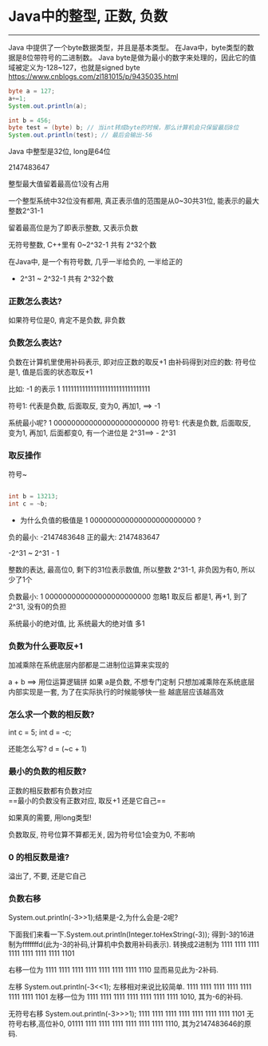 # Java中的整型, 正数, 负数


---

Java 中提供了一个byte数据类型，并且是基本类型。
在Java中，byte类型的数据是8位带符号的二进制数。
Java byte是做为最小的数字来处理的，因此它的值域被定义为-128~127，也就是signed byte
https://www.cnblogs.com/zl181015/p/9435035.html
```java
byte a = 127; 
a+=1; 
System.out.println(a);

int b = 456;
byte test = (byte) b; // 当int转成byte的时候，那么计算机会只保留最后8位
System.out.println(test); // 最后会输出-56

```


Java 中整型是32位, long是64位


2147483647

整型最大值留着最高位1没有占用

一个整型系统中32位没有都用, 真正表示值的范围是从0~30共31位, 能表示的最大整数2^31-1

留着最高位是为了即表示整数, 又表示负数


无符号整数, C++里有
0~2^32-1 共有 2^32个数

在Java中, 是一个有符号数, 几乎一半给负的, 一半给正的
- 2^31 ~ 2^32-1  共有 2^32个数


### 正数怎么表达?
如果符号位是0, 肯定不是负数, 非负数
### 负数怎么表达?
负数在计算机里使用补码表示, 即对应正数的取反+1
由补码得到对应的数: 
符号位是1, 值是后面的状态取反+1

比如: -1 的表示
1 1111111111111111111111111111111

符号1: 代表是负数,
后面取反, 变为0, 再加1, ==> -1



系统最小呢?
1 000000000000000000000000
符号1: 代表是负数,
后面取反, 变为1, 再加1, 后面都变0, 有一个进位是 2^31==> - 2^31


### 取反操作

符号~
```java

int b = 13213;
int c = ~b;
```


- 为什么负值的极值是 1 000000000000000000000000 ?

负的最小: -2147483648
正的最大: 2147483647

-2^31 ~ 2^31 - 1

整数的表达,
最高位0, 剩下的31位表示数值, 所以整数 2^31-1, 非负因为有0, 所以少了1个

负数最小:
1 000000000000000000000000
忽略1 取反后 都是1, 再+1, 到了 2^31, 没有0的负担

系统最小的绝对值, 比 系统最大的绝对值 多1


### 负数为什么要取反+1

加减乘除在系统底层内部都是二进制位运算来实现的

a + b ==> 用位运算逻辑拼
如果 a是负数, 不想专门定制
只想加减乘除在系统底层内部实现是一套, 为了在实际执行的时候能够快一些
越底层应该越高效

### 怎么求一个数的相反数?

int c = 5;
int d = -c;

还能怎么写?
d = (~c + 1)

### 最小的负数的相反数?
正数的相反数都有负数对应   
==最小的负数没有正数对应, 取反+1 还是它自己==

如果真的需要, 用long类型!

负数取反, 符号位算不算都无关, 因为符号位1会变为0, 不影响

### 0 的相反数是谁?
溢出了, 不要, 还是它自己


### 负数右移
System.out.println(-3>>1);结果是-2,为什么会是-2呢?

下面我们来看一下.System.out.println(Integer.toHexString(-3));
得到-3的16进制为fffffffd(此为-3的补码,计算机中负数用补码表示).
转换成2进制为
1111 1111 1111 1111 1111 1111 1111 1101

右移一位为
1111 1111 1111 1111 1111 1111 1111 1110
显而易见此为-2补码.

左移
System.out.println(-3<<1);
左移相对来说比较简单.
1111 1111 1111 1111 1111 1111 1111 1101
左移一位为
1111 1111 1111 1111 1111 1111 1111 1010,
其为-6的补码.

无符号右移
System.out.println(-3>>>1);
1111 1111 1111 1111 1111 1111 1111 1101
无符号右移,高位补0,
01111 1111 1111 1111 1111 1111 1111 1110,
其为2147483646的原码.


